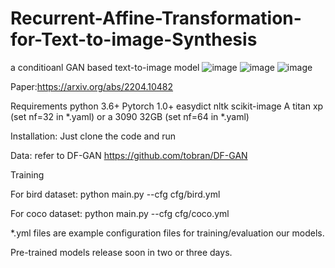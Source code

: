 # Recurrent-Affine-Transformation-for-Text-to-image-Synthesis
a conditioanl GAN based text-to-image model
![image](https://user-images.githubusercontent.com/10735956/166214549-27fe0261-915d-45d4-83ab-d737f61ba672.png)
![image](https://user-images.githubusercontent.com/10735956/166214600-a09bcb2d-b786-44d0-8082-1a968d2765b4.png)
![image](https://user-images.githubusercontent.com/10735956/166214622-a5c5310d-273a-4f7f-8b2c-c55c9e7c0627.png)

Paper:https://arxiv.org/abs/2204.10482

Requirements
python 3.6+
Pytorch 1.0+
easydict
nltk
scikit-image
A titan xp (set nf=32 in *.yaml) or a 3090 32GB (set nf=64 in *.yaml)



Installation:
Just clone the code and run

Data:
refer to DF-GAN https://github.com/tobran/DF-GAN

Training


For bird dataset: python main.py --cfg cfg/bird.yml

For coco dataset: python main.py --cfg cfg/coco.yml

*.yml files are example configuration files for training/evaluation our models.

Pre-trained models
release soon in two or three days.
